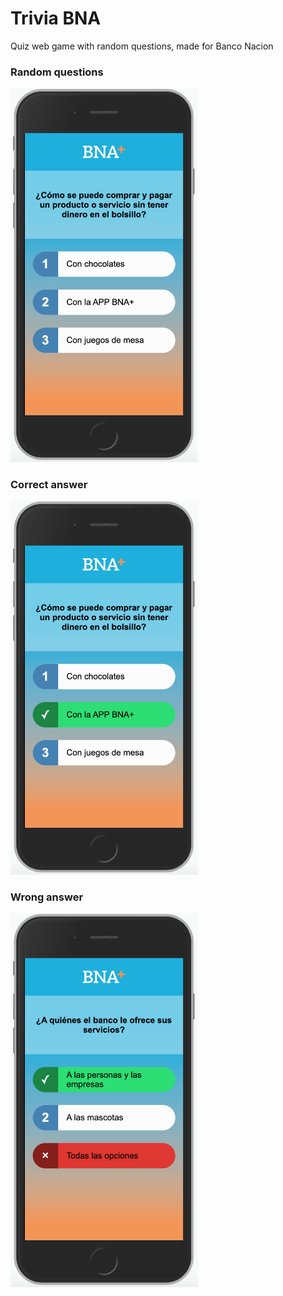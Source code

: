 # Trivia BNA

Quiz web game with random questions, made for Banco Nacion

<h3>Random questions</h3>
<img src="question.png" width=300px>

<h3>Correct answer</h3>
<img src="correct.png" width=300px>

<h3>Wrong answer</h3>
<img src="wrong.png" width=300px>
